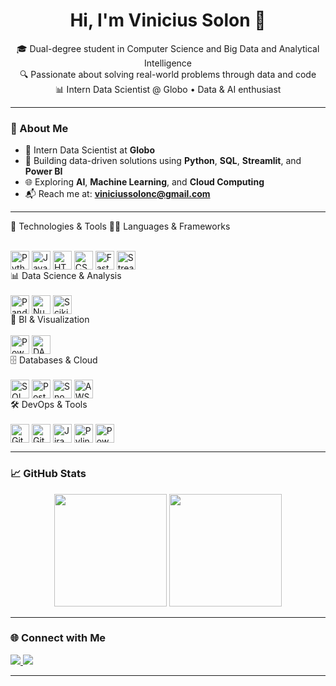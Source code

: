 <h1 align="center">Hi, I'm Vinicius Solon 👋</h1>

<p align="center">
  🎓 Dual-degree student in Computer Science and Big Data and Analytical Intelligence<br>
  🔍 Passionate about solving real-world problems through data and code<br>
  📊 Intern Data Scientist @ Globo • Data & AI enthusiast
</p>

---

### 🧠 About Me

- 💼 Intern Data Scientist at **Globo**
- 🧪 Building data-driven solutions using **Python**, **SQL**, **Streamlit**, and **Power BI**
- 🌐 Exploring **AI**, **Machine Learning**, and **Cloud Computing**
- 📬 Reach me at: **viniciussolonc@gmail.com**

---

🚀 Technologies & Tools
🧑‍💻 Languages & Frameworks
<div style="display: inline_block"><br> <img align="center" alt="Python" title="Python" height="30" src="https://cdn.jsdelivr.net/gh/devicons/devicon/icons/python/python-original.svg" /> <img align="center" alt="JavaScript" title="JavaScript" height="30" src="https://cdn.jsdelivr.net/gh/devicons/devicon/icons/javascript/javascript-original.svg" /> <img align="center" alt="HTML" title="HTML5" height="30" src="https://cdn.jsdelivr.net/gh/devicons/devicon/icons/html5/html5-original.svg" /> <img align="center" alt="CSS" title="CSS3" height="30" src="https://cdn.jsdelivr.net/gh/devicons/devicon/icons/css3/css3-original.svg" /> <img align="center" alt="FastAPI" title="FastAPI" height="30" src="https://cdn.jsdelivr.net/gh/devicons/devicon/icons/fastapi/fastapi-original.svg" /> <img align="center" alt="Streamlit" title="Streamlit" height="30" src="https://cdn.jsdelivr.net/gh/devicons/devicon/icons/streamlit/streamlit-original.svg" /> </div>
📊 Data Science & Analysis
<div style="display: inline_block"><br> <img align="center" alt="Pandas" title="Pandas" height="30" src="https://cdn.jsdelivr.net/gh/devicons/devicon/icons/pandas/pandas-original.svg" /> <img align="center" alt="NumPy" title="NumPy" height="30" src="https://cdn.jsdelivr.net/gh/devicons/devicon/icons/numpy/numpy-original.svg" /> <img align="center" alt="Scikit-learn" title="Scikit-learn" height="30" src="https://github.com/scikit-learn/scikit-learn/raw/main/doc/logos/scikit-learn-logo-small.png" /> </div>
🧮 BI & Visualization
<div style="display: inline_block"><br> <img align="center" alt="Power BI" title="Power BI" height="30" src="https://static-00.iconduck.com/assets.00/power-bi-icon-1536x2048-0xah5g2o.png" /> <img align="center" alt="DAX" title="DAX / M" height="30" src="https://cdn-icons-png.flaticon.com/512/5968/5968705.png" /> </div>
🗄️ Databases & Cloud
<div style="display: inline_block"><br> <img align="center" alt="SQL Server" title="SQL Server" height="30" src="https://www.svgrepo.com/show/303229/microsoft-sql-server-logo.svg" /> <img align="center" alt="PostgreSQL" title="PostgreSQL" height="30" src="https://cdn.jsdelivr.net/gh/devicons/devicon/icons/postgresql/postgresql-original-wordmark.svg" /> <img align="center" alt="Snowflake" title="Snowflake" height="30" src="https://avatars.githubusercontent.com/u/22007259?s=200&v=4" /> <img align="center" alt="AWS" title="AWS (RDS, EC2, Secrets Manager)" height="30" src="https://cdn.jsdelivr.net/gh/devicons/devicon/icons/amazonwebservices/amazonwebservices-original.svg" /> </div>
🛠️ DevOps & Tools
<div style="display: inline_block"><br> <img align="center" alt="Git" title="Git" height="30" src="https://cdn.jsdelivr.net/gh/devicons/devicon/icons/git/git-original.svg" /> <img align="center" alt="GitHub" title="GitHub" height="30" src="https://cdn.jsdelivr.net/gh/devicons/devicon/icons/github/github-original.svg" /> <img align="center" alt="Jira" title="Jira" height="30" src="https://cdn.jsdelivr.net/gh/devicons/devicon/icons/jira/jira-original.svg" /> <img align="center" alt="Pylint" title="Pylint / PEP8" height="30" src="https://upload.wikimedia.org/wikipedia/commons/thumb/0/0a/Pylint_logo.svg/512px-Pylint_logo.svg.png" /> <img align="center" alt="Power Platform" title="Power Apps / Power Automate" height="30" src="https://img.icons8.com/color/48/microsoft-power-apps.png" /> </div>

---

### 📈 GitHub Stats

<div align="center">
  <img height="180em" src="https://github-readme-stats.vercel.app/api?username=ViniciusSolon&show_icons=true&theme=transparent&hide_title=true" />
  <img height="180em" src="https://github-readme-stats.vercel.app/api/top-langs/?username=ViniciusSolon&layout=compact&theme=transparent" />
</div>

---

### 🌐 Connect with Me

<div align="left">
  <a href="mailto:viniciussolonc@gmail.com" target="_blank">
    <img src="https://img.shields.io/badge/-Gmail-%23333?style=for-the-badge&logo=gmail&logoColor=white">
  </a>
  <a href="https://www.linkedin.com/in/viniciussolon" target="_blank">
    <img src="https://img.shields.io/badge/-LinkedIn-%230077B5?style=for-the-badge&logo=linkedin&logoColor=white">
  </a>
</div>

---
